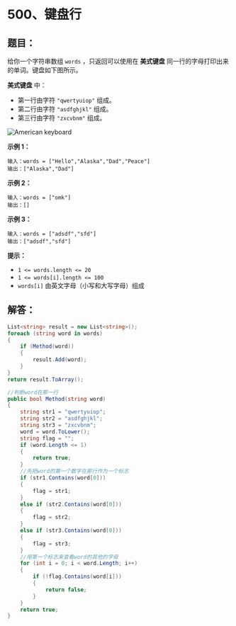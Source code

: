 # 500、键盘行

## 题目：

给你一个字符串数组 `words` ，只返回可以使用在 **美式键盘** 同一行的字母打印出来的单词。键盘如下图所示。

**美式键盘** 中：

- 第一行由字符 `"qwertyuiop"` 组成。
- 第二行由字符 `"asdfghjkl"` 组成。
- 第三行由字符 `"zxcvbnm"` 组成。

![American keyboard](https://assets.leetcode-cn.com/aliyun-lc-upload/uploads/2018/10/12/keyboard.png)

 

**示例 1：**

```
输入：words = ["Hello","Alaska","Dad","Peace"]
输出：["Alaska","Dad"]
```

**示例 2：**

```
输入：words = ["omk"]
输出：[]
```

**示例 3：**

```
输入：words = ["adsdf","sfd"]
输出：["adsdf","sfd"]
```

 

**提示：**

- `1 <= words.length <= 20`
- `1 <= words[i].length <= 100`
- `words[i]` 由英文字母（小写和大写字母）组成

## 解答：

```csharp
List<string> result = new List<string>();
foreach (string word in words)
{
    if (Method(word))
    {
        result.Add(word);
    }
}
return result.ToArray();

//判断word在那一行
public bool Method(string word)
{
    string str1 = "qwertyuiop";
    string str2 = "asdfghjkl";
    string str3 = "zxcvbnm";
    word = word.ToLower();
    string flag = "";
    if (word.Length <= 1) 
    {
        return true;
    }
    //先把word的第一个数字在那行作为一个标志
    if (str1.Contains(word[0])) 
    {
        flag = str1;
    }
    else if (str2.Contains(word[0]))
    {
        flag = str2;
    }
    else if (str3.Contains(word[0]))
    {
        flag = str3;
    }
    //用第一个标志来查看word的其他的字母
    for (int i = 0; i < word.Length; i++)
    {
        if (!flag.Contains(word[i])) 
        {
            return false;
        }
    }
    return true;
}
```

